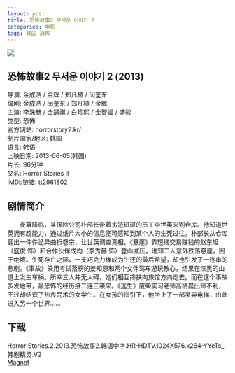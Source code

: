 ```yaml
---
layout: post
title: 恐怖故事2 무서운 이야기 2
categories: 电影
tags: 韩国 恐怖
---
```


[![](http://i3.piimg.com/fa20db486a1ec343t.jpg)](http://i3.piimg.com/fa20db486a1ec343.jpg)

## 恐怖故事2 무서운 이야기 2 (2013)
导演: 金成浩 / 金辉 / 郑凡植 / 闵奎东  
编剧: 金成浩 / 闵奎东 / 郑凡植 / 金辉  
主演: 李洙赫 / 金瑟祺 / 白珍熙 / 金智媛 / 盛骏  
类型: 恐怖  
官方网站: horrorstory2.kr/  
制片国家/地区: 韩国  
语言: 韩语  
上映日期: 2013-06-05(韩国)  
片长: 96分钟  
又名: Horror Stories II  
IMDb链接: [tt2961802](http://www.imdb.com/title/tt2961802)

## 剧情简介
　　夜幕降临，某保险公司朴部长带着劣迹斑斑的员工李世英来到仓库。他知道世英拥有超能力，通过纸片大小的信息便可感知到某个人的生死过往。朴部长从仓库翻出一件件诡异曲折卷宗，让世英调查真相。《悬崖》靠短线交易赚钱的赵东旭（盛俊 饰）和合作伙伴成均（李秀赫 饰）登山减压，谁知二人意外跌落悬崖，困于绝境。生死存亡之际，一支巧克力棒成为生还的最后希望，却也引发了一连串的悲剧。《事故》录用考试落榜的姜知恩和两个女伴驾车游玩散心，结果在漆黑的山道上发生车祸。所幸三人并无大碍，她们相互搀扶向旅馆方向走去。而在这个事故多发地带，最恐怖的经历接二连三袭来。《逃生》废柴实习老师高柄晨出师不利，不过却结识了热衷咒术的女学生。在女孩的指引下，他坐上了一部灵异电梯，由此进入另一个世界……

## 下载
Horror Stories.2.2013.恐怖故事2.韩语中字.HR-HDTV.1024X576.x264-YYeTs_韩剧精灵.V2  
[Magnet](magnet:?xt=urn:btih:B133CE9FB8A53A94E0810484978F6176062BFCB0)
